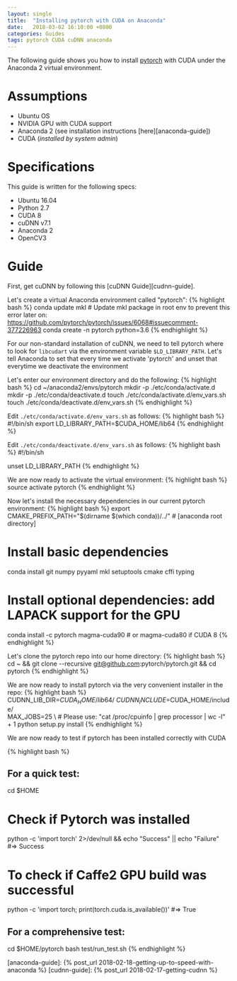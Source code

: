 ```yaml
---
layout: single
title:  "Installing pytorch with CUDA on Anaconda"
date:   2018-03-02 16:10:00 +0800
categories: Guides
tags: pytorch CUDA cuDNN anaconda
---
```

The following guide shows you how to install [pytorch][pytorch] with CUDA
under the Anaconda 2 virtual environment.

# Assumptions
* Ubuntu OS
* NVIDIA GPU with CUDA support
* Anaconda 2 (see installation instructions [here][anaconda-guide])
* CUDA (*installed by system admin*)

# Specifications
This guide is written for the following specs:
* Ubuntu 16.04
* Python 2.7
* CUDA 8
* cuDNN v7.1
* Anaconda 2
* OpenCV3

# Guide
First, get cuDNN by following this [cuDNN Guide][cudnn-guide].

Let's create a virtual Anaconda environment called "pytorch":
{% highlight bash %}
conda update mkl # Update mkl package in root env to prevent this error later on: https://github.com/pytorch/pytorch/issues/6068#issuecomment-377226963
conda create -n pytorch python=3.6
{% endhighlight %}

For our non-standard installation of cuDNN, we need to tell pytorch where to
look for `libcudart` via the environment variable `$LD_LIBRARY_PATH`. Let's
tell Anaconda to set that every time we activate 'pytorch' and unset that
everytime we deactivate the environment

Let's enter our environment directory and do the following:
{% highlight bash %}
cd ~/anaconda2/envs/pytorch
mkdir -p ./etc/conda/activate.d
mkdir -p ./etc/conda/deactivate.d
touch ./etc/conda/activate.d/env_vars.sh
touch ./etc/conda/deactivate.d/env_vars.sh
{% endhighlight %}

Edit `./etc/conda/activate.d/env_vars.sh` as follows:
{% highlight bash %}
#!/bin/sh
export LD_LIBRARY_PATH=$CUDA_HOME/lib64
{% endhighlight %}

Edit `./etc/conda/deactivate.d/env_vars.sh` as follows:
{% highlight bash %}
#!/bin/sh

unset LD_LIBRARY_PATH
{% endhighlight %}

We are now ready to activate the virtual environment:
{% highlight bash %}
source activate pytorch
{% endhighlight %}

Now let's install the necessary dependencies in our current pytorch environment:
{% highlight bash %}
export CMAKE_PREFIX_PATH="$(dirname $(which conda))/../" # [anaconda root directory]

# Install basic dependencies
conda install git numpy pyyaml mkl setuptools cmake cffi typing

# Install optional dependencies: add LAPACK support for the GPU
conda install -c pytorch magma-cuda90 # or magma-cuda80 if CUDA 8
{% endhighlight %}

Let's clone the pytorch repo into our home directory:
{% highlight bash %}
cd ~ && git clone --recursive git@github.com:pytorch/pytorch.git && cd pytorch
{% endhighlight %}

We are now ready to install pytorch via the very convenient installer in the
repo:
{% highlight bash %}
CUDNN_LIB_DIR=$CUDA_HOME/lib64/ \
CUDNN_INCLUDE=$CUDA_HOME/include/ \
MAX_JOBS=25 \ # Please use: "cat /proc/cpuinfo | grep processor | wc -l" + 1
python setup.py install
{% endhighlight %}

We are now ready to test if pytorch has been installed correctly with CUDA

{% highlight bash %}
## For a quick test:
cd $HOME
# Check if Pytorch was installed
python -c 'import torch' 2>/dev/null && echo "Success" || echo "Failure"
#=> Success

# To check if Caffe2 GPU build was successful
python -c 'import torch; print(torch.cuda.is_available())'
#=> True

## For a comprehensive test:
cd $HOME/pytorch
bash test/run_test.sh
{% endhighlight %}

[pytorch]: http://pytorch.org/
[anaconda-guide]: {% post_url 2018-02-18-getting-up-to-speed-with-anaconda %}
[cudnn-guide]: {% post_url 2018-02-17-getting-cudnn %}
